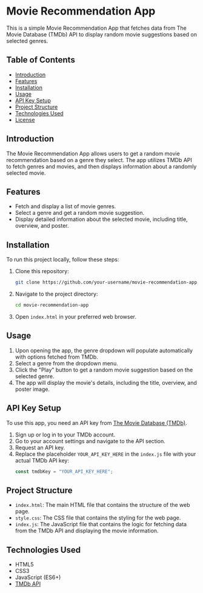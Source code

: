 # Movie Recommendation App

This is a simple Movie Recommendation App that fetches data from The Movie Database (TMDb) API to display random movie suggestions based on selected genres.

## Table of Contents

- [Introduction](#introduction)
- [Features](#features)
- [Installation](#installation)
- [Usage](#usage)
- [API Key Setup](#api-key-setup)
- [Project Structure](#project-structure)
- [Technologies Used](#technologies-used)
- [License](#license)

## Introduction

The Movie Recommendation App allows users to get a random movie recommendation based on a genre they select. The app utilizes TMDb API to fetch genres and movies, and then displays information about a randomly selected movie.

## Features

- Fetch and display a list of movie genres.
- Select a genre and get a random movie suggestion.
- Display detailed information about the selected movie, including title, overview, and poster.

## Installation

To run this project locally, follow these steps:

1. Clone this repository:
    ```bash
    git clone https://github.com/your-username/movie-recommendation-app.git
    ```
2. Navigate to the project directory:
    ```bash
    cd movie-recommendation-app
    ```
3. Open `index.html` in your preferred web browser.

## Usage

1. Upon opening the app, the genre dropdown will populate automatically with options fetched from TMDb.
2. Select a genre from the dropdown menu.
3. Click the "Play" button to get a random movie suggestion based on the selected genre.
4. The app will display the movie's details, including the title, overview, and poster image.

## API Key Setup

To use this app, you need an API key from [The Movie Database (TMDb)](https://www.themoviedb.org/).

1. Sign up or log in to your TMDb account.
2. Go to your account settings and navigate to the API section.
3. Request an API key.
4. Replace the placeholder `YOUR_API_KEY_HERE` in the `index.js` file with your actual TMDb API key:
    ```javascript
    const tmdbKey = "YOUR_API_KEY_HERE";
    ```

## Project Structure


- `index.html`: The main HTML file that contains the structure of the web page.
- `style.css`: The CSS file that contains the styling for the web page.
- `index.js`: The JavaScript file that contains the logic for fetching data from the TMDb API and displaying the movie information.

## Technologies Used

- HTML5
- CSS3
- JavaScript (ES6+)
- [TMDb API](https://www.themoviedb.org/documentation/api)


